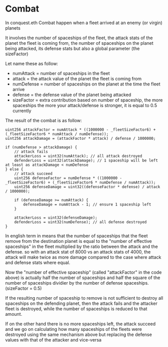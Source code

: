 # Combat

In conquest.eth Combat happen when a fleet arrived at an enemy (or virgin) planets

It involves the number of spaceships of the fleet, the attack stats of the planet the fleet is coming from, the number of spaceships on the planet being attacked, its defense stats but also a global parameter (the sizeFactor)

Let name these as follow:

* numAttack = number of spaceships in the fleet
* attack = the attack value of the planet the fleet is coming from
* numDefense = number of spaceships on the planet at the time the fleet arrive
* defense = the defense value of the planet being attacked
* sizeFactor = extra contribution based on number of spaceship, the more spaceships the more your attack/defense is stronger, it is equal to 0.5 currently

The result of the combat is as follow:

```
uint256 attackFactor = numAttack * ((1000000 - _fleetSizeFactor6) + (_fleetSizeFactor6 * numAttack / numDefense));
uint256 attackDamage = (attackFactor * attack) / defense / 1000000;

if (numDefense > attackDamage) {
    // attack fails
    attackerLoss = uint32(numAttack); // all attack destroyed
    defenderLoss = uint32(attackDamage); // 1 spaceship will be left at least as attackDamage < numDefense
} else {
    // attack succeed
    uint256 defenseFactor = numDefense * ((1000000 - _fleetSizeFactor6) + (_fleetSizeFactor6 * numDefense / numAttack));
    uint256 defenseDamage = uint32((defenseFactor * defense) / attack / 1000000);

    if (defenseDamage >= numAttack) {
        defenseDamage = numAttack - 1; // ensure 1 spaceship left
    }

    attackerLoss = uint32(defenseDamage);
    defenderLoss = uint32(numDefense); // all defense destroyed
}
```

In english term in means that the number of spaceships that the fleet remove from the destination planet is equal to the "number of effective spaceships" in the fleet multiplied by the ratio between the attack and the defense. so with an attack stat of 8000 vs an attack stats of 4000, the attack will make twice as more damage compared to the case where attack and defense stats where equal.

Now the "number of effective spaceship" (called "attackFactor" in the code above) is actually half the number of spaceships and half the square of the number of spaceships dividier by the number of defense spaceships. (sizeFactor = 0.5)

If the resulting number of spaceship to remove is not sufficient to destroy all spaceships on the defending planet, then the attack fails and the attacker fleet is destroyed, while the number of spaceships is reduced to that amount.

If on the other hand there is no more spaceships left, the attack succeed and we go on calculating how many spaceships of the fleets were destroyed using the same mechanism above but replacing the defense values with that of the attacker and vice-versa

